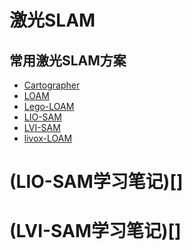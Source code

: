 # 激光SLAM

## 常用激光SLAM方案

* [Cartographer]()
* [LOAM]()
* [Lego-LOAM]()
* [LIO-SAM]()
* [LVI-SAM]()
* [livox-LOAM]()

# (LIO-SAM学习笔记)[]

# (LVI-SAM学习笔记)[]
